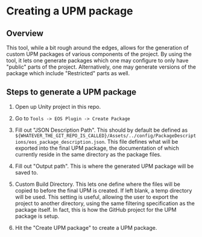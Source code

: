 # Creating a UPM package

## Overview
This tool, while a bit rough around the edges, allows for the generation of custom UPM packages of various components of the project.
By using the tool, it lets one generate packages which one may configure to only have "public" parts of the project. Alternatively, one may
generate versions of the package which include "Restricted" parts as well. 

## Steps to generate a UPM package
1) Open up Unity project in this repo.

2) Go to `Tools -> EOS Plugin -> Create Package`

3) Fill out "JSON Description Path".
This should by default be defined as `${WHATEVER_THE_GIT_REPO_IS_CALLED}/Assets/../config/PackageDescriptions/eos_package_description.json`.
This file defines what will be exported into the final UPM package, the documentation of which currently reside in the same directory as the package files.

4) Fill out "Output path".
This is where the generated UPM package will be saved to. 

5) Custom Build Directory.
This lets one define where the files will be copied to before the final UPM is created. If left blank, a temp directory will be used.
This setting is useful, allowing the user to export the project to another directory, using the same filtering specification as
the package itself. In fact, this is how the GitHub project for the UPM package is setup. 

6) Hit the "Create UPM package" to create a UPM package.
